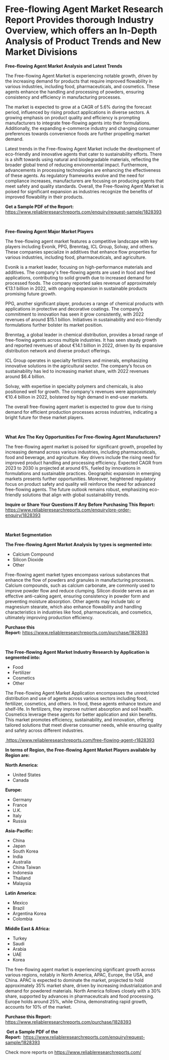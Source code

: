 <p><h1>Free-flowing Agent Market Research Report Provides thorough Industry Overview, which offers an In-Depth Analysis of Product Trends and New Market Divisions</h1></p><p><strong>Free-flowing Agent Market Analysis and Latest Trends</strong></p>
<p><p>The Free-flowing Agent Market is experiencing notable growth, driven by the increasing demand for products that require improved flowability in various industries, including food, pharmaceuticals, and cosmetics. These agents enhance the handling and processing of powders, ensuring consistency and efficiency in manufacturing processes.</p><p>The market is expected to grow at a CAGR of 5.6% during the forecast period, influenced by rising product applications in diverse sectors. A growing emphasis on product quality and efficiency is prompting manufacturers to integrate free-flowing agents into their formulations. Additionally, the expanding e-commerce industry and changing consumer preferences towards convenience foods are further propelling market demand.</p><p>Latest trends in the Free-flowing Agent Market include the development of eco-friendly and innovative agents that cater to sustainability efforts. There is a shift towards using natural and biodegradable materials, reflecting the broader global trend of reducing environmental impact. Furthermore, advancements in processing technologies are enhancing the effectiveness of these agents. As regulatory frameworks evolve and the need for compliance increases, manufacturers are focusing on producing agents that meet safety and quality standards. Overall, the Free-flowing Agent Market is poised for significant expansion as industries recognize the benefits of improved flowability in their products.</p></p>
<p><strong>Get a Sample PDF of the Report:&nbsp;</strong> <a href="https://www.reliableresearchreports.com/enquiry/request-sample/1828393?utm_campaign=2655&utm_medium=2&utm_source=Github&utm_content=ia&utm_term=03042025&utm_id=free-flowing-agent">https://www.reliableresearchreports.com/enquiry/request-sample/1828393</a></p>
<p>&nbsp;</p>
<p><strong>Free-flowing Agent Major Market Players</strong></p>
<p><p>The free-flowing agent market features a competitive landscape with key players including Evonik, PPG, Brenntag, ICL Group, Solvay, and others. These companies specialize in additives that enhance flow properties for various industries, including food, pharmaceuticals, and agriculture.</p><p>Evonik is a market leader, focusing on high-performance materials and additives. The company's free-flowing agents are used in food and feed applications, contributing to solid growth due to increased demand for processed foods. The company reported sales revenue of approximately €13.1 billion in 2022, with ongoing expansion in sustainable products promising future growth.</p><p>PPG, another significant player, produces a range of chemical products with applications in protective and decorative coatings. The company’s commitment to innovation has seen it grow consistently, with 2022 revenues of around $15.1 billion. Initiatives in sustainability and eco-friendly formulations further bolster its market position.</p><p>Brenntag, a global leader in chemical distribution, provides a broad range of free-flowing agents across multiple industries. It has seen steady growth and reported revenues of about €14.1 billion in 2022, driven by its expansive distribution network and diverse product offerings.</p><p>ICL Group operates in specialty fertilizers and minerals, emphasizing innovative solutions in the agricultural sector. The company’s focus on sustainability has led to increasing market share, with 2022 revenues around $6.4 billion.</p><p>Solvay, with expertise in specialty polymers and chemicals, is also positioned well for growth. The company's revenues were approximately €10.4 billion in 2022, bolstered by high demand in end-user markets.</p><p>The overall free-flowing agent market is expected to grow due to rising demand for efficient production processes across industries, indicating a bright future for these market players.</p></p>
<p>&nbsp;</p>
<p><strong>What Are The Key Opportunities For Free-flowing Agent Manufacturers?</strong></p>
<p><p>The free-flowing agent market is poised for significant growth, propelled by increasing demand across various industries, including pharmaceuticals, food and beverage, and agriculture. Key drivers include the rising need for improved product handling and processing efficiency. Expected CAGR from 2023 to 2030 is projected at around 6%, fueled by innovations in formulations and sustainable practices. Geographic expansion in emerging markets presents further opportunities. Moreover, heightened regulatory focus on product safety and quality will reinforce the need for advanced free-flowing agents. The future outlook remains robust, emphasizing eco-friendly solutions that align with global sustainability trends.</p></p>
<p><strong>Inquire or Share Your Questions If Any Before Purchasing This Report:</strong> <a href="https://www.reliableresearchreports.com/enquiry/pre-order-enquiry/1828393?utm_campaign=2655&utm_medium=2&utm_source=Github&utm_content=ia&utm_term=03042025&utm_id=free-flowing-agent">https://www.reliableresearchreports.com/enquiry/pre-order-enquiry/1828393</a></p>
<p>&nbsp;</p>
<p><strong>Market Segmentation</strong></p>
<p><strong>The Free-flowing Agent Market Analysis by types is segmented into:</strong></p>
<p><ul><li>Calcium Compound</li><li>Silicon Dioxide</li><li>Other</li></ul></p>
<p><p>Free-flowing agent market types encompass various substances that enhance the flow of powders and granules in manufacturing processes. Calcium compounds, such as calcium carbonate, are commonly used to improve powder flow and reduce clumping. Silicon dioxide serves as an effective anti-caking agent, ensuring consistency in powder form and preventing moisture absorption. Other agents may include talc or magnesium stearate, which also enhance flowability and handling characteristics in industries like food, pharmaceuticals, and cosmetics, ultimately improving production efficiency.</p></p>
<p><strong>Purchase this Report:&nbsp;</strong><a href="https://www.reliableresearchreports.com/purchase/1828393?utm_campaign=2655&utm_medium=2&utm_source=Github&utm_content=ia&utm_term=03042025&utm_id=free-flowing-agent">https://www.reliableresearchreports.com/purchase/1828393</a></p>
<p>&nbsp;</p>
<p><strong>The Free-flowing Agent Market Industry Research by Application is segmented into:</strong></p>
<p><ul><li>Food</li><li>Fertilizer</li><li>Cosmetics</li><li>Other</li></ul></p>
<p><p>The Free-flowing Agent Market Application encompasses the unrestricted distribution and use of agents across various sectors including food, fertilizer, cosmetics, and others. In food, these agents enhance texture and shelf-life. In fertilizers, they improve nutrient absorption and soil health. Cosmetics leverage these agents for better application and skin benefits. This market promotes efficiency, sustainability, and innovation, offering tailored solutions that meet diverse consumer needs, while ensuring quality and safety across different industries.</p></p>
<p><a href="https://www.reliableresearchreports.com/free-flowing-agent-r1828393?utm_campaign=2655&utm_medium=2&utm_source=Github&utm_content=ia&utm_term=03042025&utm_id=free-flowing-agent">&nbsp;https://www.reliableresearchreports.com/free-flowing-agent-r1828393</a></p>
<p><strong>In terms of Region, the Free-flowing Agent Market Players available by Region are:</strong></p>
<p>
    <p> <strong> North America: </strong>
        <ul>
            <li>United States</li>
            <li>Canada</li>
        </ul>
        </p> 
    <p> <strong> Europe: </strong>
        <ul>
            <li>Germany</li>
            <li>France</li>
            <li>U.K.</li>
            <li>Italy</li>
            <li>Russia</li>
        </ul>
        </p> 
    <p> <strong> Asia-Pacific: </strong>
        <ul>
            <li>China</li>
            <li>Japan</li>
            <li>South Korea</li>
            <li>India</li>
            <li>Australia</li>
            <li>China Taiwan</li>
            <li>Indonesia</li>
            <li>Thailand</li>
            <li>Malaysia</li>
        </ul>
        </p> 
    <p> <strong> Latin America: </strong>
        <ul>
            <li>Mexico</li>
            <li>Brazil</li>
            <li>Argentina Korea</li>
            <li>Colombia</li>
        </ul>
        </p> 
    <p> <strong> Middle East & Africa: </strong>
        <ul>
            <li>Turkey</li>
            <li>Saudi</li>
            <li>Arabia</li>
            <li>UAE</li>
            <li>Korea</li>
        </ul>
    </p>
    </p>
<p><p>The free-flowing agent market is experiencing significant growth across various regions, notably in North America, APAC, Europe, the USA, and China. APAC is expected to dominate the market, projected to hold approximately 35% market share, driven by increasing industrialization and demand for powdered materials. North America follows closely with a 30% share, supported by advances in pharmaceuticals and food processing. Europe holds around 25%, while China, demonstrating rapid growth, accounts for 10% of the market.</p></p>
<p><strong>Purchase this Report: </strong><a href="https://www.reliableresearchreports.com/purchase/1828393?utm_campaign=2655&utm_medium=2&utm_source=Github&utm_content=ia&utm_term=03042025&utm_id=free-flowing-agent">https://www.reliableresearchreports.com/purchase/1828393</a></p>
<p>&nbsp;<strong>Get a Sample PDF of the Report:&nbsp;&nbsp;</strong><a href="https://www.reliableresearchreports.com/enquiry/request-sample/1828393?utm_campaign=2655&utm_medium=2&utm_source=Github&utm_content=ia&utm_term=03042025&utm_id=free-flowing-agent">https://www.reliableresearchreports.com/enquiry/request-sample/1828393</a></p>
<p><strong></strong></p>
<p>Check more reports on <a href="https://www.reliableresearchreports.com/?utm_campaign=2655&utm_medium=2&utm_source=Github&utm_content=ia&utm_term=03042025&utm_id=free-flowing-agent">https://www.reliableresearchreports.com/</a></p>